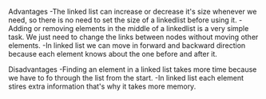 Advantages
-The linked list can increase or decrease it's size whenever we need, so there is no need to set the size of a linkedlist before using it.
-Adding or removing elements in the middle of a linkedlist is a very simple task. We just need to change the links between nodes without moving other elements.
-In linked list we can move in forward and backward direction because each element knows about the one before and after it.

Disadvantages
-Finding an element in a linked list takes more time because we have to fo through the list from the start.
-In linked list each element stires extra information that's why it takes more memory.
